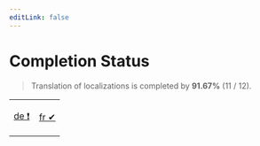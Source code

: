 ```yaml
---
editLink: false
---
```


# Completion Status

> Translation of localizations is completed by **91.67%** (11 / 12).

<table width="100%">
<tr><td width="50%">

[de&nbsp;❗](statuses/de.md)

</td><td width="50%">

[fr&nbsp;✔](statuses/fr.md)

</td></tr>
</table>

